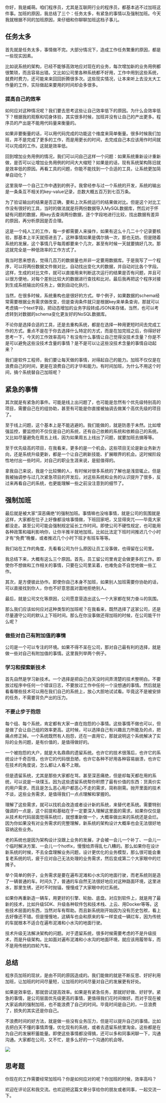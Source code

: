 你好，我是臧萌。咱们程序员，尤其是互联网行业的程序员，都基本逃不过加班这件事。加班的原因，我总结了三个：任务太多，有紧急的事情以及强制加班。今天我就根据不同的加班原因，来仔细和你聊聊加班这档子事儿。

## 任务太多

首先就是任务太多，事情做不完。大部分情况下，造成工作任务繁重的原因，都是一些现实因素。

比如说系统的架构，已经不能够高效地应对现在的业务，每次增加新的业务用例都很繁琐，而且容易出错。又比如公司里各种系统都不好用，工作中用到这些系统，就费时费力，还可能来来回回折腾很多次。这些现实情况，让本来听上去没太大工作量的工作，实际做起来要用的时间却会多很多。

### 提高自己的效率

如何应对这种情况呢？我们要去思考这些让自己效率低下的原因。为什么会效率低下？根据我的观察和切身体验，其实很多时候，加班并没有让自己的产出更多。程序员的产出是不能用代码量来衡量的。

如果非要衡量的话，可以用代码完成的功能这个维度来简单衡量。很多时候我们加班，并不是完成了更多的工作，而是用更长的时间，去完成自己本应该用作时间就可以完成的工作。这就是效率低。

回到增加业务用例的情况，我们可以问自己这样一个问题：如果系统重新设计重新做，是否可以让增加业务用例的时间大大缩短？如果是的话，现有系统架构陈旧就是效率低的原因。再看工具的问题，你能不能找到一个合适的工具，让系统更加简单自动化？

这里我举一个自己工作中遇到的例子。我曾经参与过一个系统的开发，系统的输出是一条条互不相关的key-value记录，总数大概五百万到七百万条。

为了验证输出的结果是否正确，要和上次系统运行的结果做对比。但是这个对比工作没有很好的工具，当时的做法就是将两份数据导入MySQL数据库，然后对于怀疑有问题的数据，用key去查询两份数据，逐个字段地进行比较，找出数据有差异的原因，再分析原因是否合理。

这是一个纯人工的工作，每一步都需要人来操作，如果有这么十几二十个记录要核验，那基本上半天就搭进去了。这种事情如果是偶尔搞一次，那也无妨。但是随着系统的发展，这个事情几乎每周都要来个几次，甚至有时候一天就要搞好几次。那这就完全是一种低效率的工作方式了。

我当时思来想去，觉得几百万的数据量也并非一定要用数据库。于是我写了一个程序，可以将两份数据文件做对比，自动找出变化大的数据，并自动对比各个字段。这样，生成的对比文件，就可以直接用来判断这次运行的结果是否有问题，并且可以很方便地，对每个差别比较大的数据进行查找和比对。最后我再把这个程序对接到生成系统输出的任务上，做到自动化执行。

当然，在很多时候，系统重构也是很好的方式。举个例子，如果数据的schema经常需要根据业务需求做改变，但是查询条件就只是根据key来单条查询，那就可以考虑搞一个text字段，把动态增加的业务字段转成JSON来存储，当然，也可以考虑转到对数据的schema变化更友好的NoSQL数据库。

不论你是选择合适的工具，还是去重构系统，都是在选择一种用更短时间去完成工作的方式。重点不是在于你去选择什么特定的方式，而是在加完班之后，你得好好思考一下，今天的工作效率高吗？有没有什么事情让自己觉得没技术含量？你是不是可以避免这些没技术含量的事情？是不是可以让这些没技术含量的事情自动起来？

我们是软件工程师，我们要让每天做的事情，对得起自己的能力。加班不仅仅是在浪费自己的时间，更是在浪费自己的才华和能力。有时间加班，为什么不用这个时间，搞个系统替自己加班呢？

## 紧急的事情

其次就是有紧急的事件。可能是线上出问题了，也可能是忽然有个优先级特别高的项目，需要自己在的组协助，甚至有可能是你直接被抽调去做某个高优先级的项目了。

至于线上问题，这个基本上是不能逃避的。我们能做的，就是防患于未然。比如增强监控，要监控的不仅仅是自己的系统，还有自己依赖的系统和依赖自己的系统。又比如尽量避免在周五上线，因为如果周五上线出了问题，就要加班去搞等等。

至于优先级高的项目，在我看来，更多的是一个机会。这些项目无论是新业务新方向，还是系统升级更新，都是一个让自己刷新技能、扩展眼界的机会。这时候阶段性地付出一些时间，对自己的职业生涯来说，是挺值得的。

拿我自己来说，我是个比较懒的人，有时候对很多系统的了解也是浅尝辄止。但是我被抽调参与过几次紧急项目的开发后，对这些系统和业务的认识提升了很多，反过来再看自己的系统，也更能理解一些之前没注意到的细节了。

## 强制加班

最后就是被大家“深恶痛绝”的强制加班。事情嘛也没啥事情，就是公司的氛围就是这样，大家都在位子上好像都没啥事情做，下班回家吧，又显得突兀——毕竟大家都没走。甚至公司可能会强制规定延长工作时间。即使公司不硬性规定，也可能用各种政策和福利影响你，让你半推半就地加班。比如比法定下班时间推迟几个小时才有“免费”晚餐，或者推迟几个小时下班才有班车等等。

我们站在工作的角度，先看看公司为什么原因让员工没事做，也得留在公司里。

我总结下来，大概有这么三个原因。首先，员工留公司里肯定会做更多的工作。即使你不想做和工作相关的事情，只要在公司里呆着，也难免会不自觉地做一些工作。

其次，是方便彼此协作。即使你自己本身不加班，如果别人加班需要你协助的话，可以直接找到你人，你也不好意思面对面地拒绝别人。

最后，就是公司文化等原因，公司愿意营造出这么一个大家都在努力奋斗的氛围。

那么我们应该如何应对这种类型的加班呢？在我看来，既然选择了这家公司，还是尽量遵守公司的默认上下班时间。那么在你没事做还得加班的时候，在公司能干什么呢？

### 做些对自己有附加值的事情

公司是一个可以专注的环境。如果不得不呆在公司，那对自己最有利的选择，就是做一些对自己有附加值的事情。这里我列举两个例子。

### 学习和探索新技术

首先自然是学习新技术。一个选择是把自己白天没时间弄清楚的技术整明白。不要放过程序中任何一个错误日志，不要放过工作中任何一个没想通的事情。然后就是看看哪些技术可以用在我们自己的系统上，放心大胆地试试看。毕竟这不是被安排的任务，不需要背负产出的压力。

### 不要止步于抱怨

每个组、每个系统，肯定都有大家一直在抱怨的小事情。这些事情不做也可以，但是做了会让自己组的效率更高。这时候，可以选择自己有兴趣且力所能及的点，把痛点修正掉。一个系统既然有人抱怨，还在一直用它，那就说明这个系统解决了实际的业务问题，是有价值的，是值得做好的。

一个被抱怨的大户，就是大名鼎鼎的遗留系统。也许它的技术很落后，也许它的系统设计千奇百怪，也许它的代码很丑陋，也许它各种不好用各种容易崩溃，也许它在技术的角度说，怎么都让人看不上眼。

但是遗留系统，尤其是那些大家都在骂，甚至深恶痛绝，但是却每天都在用的系统，可以说是一块璞玉。因为这些遗留系统帮你积攒了最有价值的东西：货真价实的用户需求，而且是怎么恶心用户都恶心不走的需求，简称刚需。抛开里面的技术不谈，这些业务需求，是值得我们一点点理解和掌握的。

理解了这些需求，就可以找机会改造或者设计新的系统，来替代老系统。需要特别强调的一点是，这个前提和基础在于一定要深入理解这里面的需求。如果你仅仅是从技术和代码层面觉得系统烂，就想重新做一个，大概率做出来的系统还是会烂。因为你如果没有对业务需求的完整理解，新系统的架构设计大概率也会无法很好地容纳这些业务。

老的系统也是因为架构设计没跟上业务的发展，才会被一会儿一个补丁、一会儿一个临时解决方案、一会儿一个hotfix，慢慢给弄得乱七八糟的。那么如果你在设计新系统的时候，不去全盘理解业务问题，设计更优化的业务模型，那么很可能会重复老系统的坑，疲于应对自己无法处理的业务需求，然后变成第二个大家眼中的烂摊子。

举个简单的例子，业务需求是要在遍布泥滩和小水沟的地面行驶，而老系统则是造了一辆普通的车。时间久了，普通的车自然无法很好地应对这种路面环境，这里进水，那里生锈，还时不时抛锚，慢慢成了大家眼中的烂系统。

如果你再重新造一辆车，用更好的引擎、轮胎、底盘。对应到软件上，就是用了最新的技术，比如升级SDK、升级各种软件包和技术栈、上云、用Docker等等。这些技术层面的东西，当然对车有帮助。而且新系统刚开始因为没有历史包袱，看上去好像还不错。但是慢慢地，这辆车也会和原来的车一样变成一辆烂车，因为传统的车就根本不适合在遍布泥滩和小水沟的地面行驶。

技术升级无法解决架构的问题。对于遗留系统，很多时候需要考虑的不是升级技术，而是升级架构。比如面对遍布泥滩和小水沟的地面环境，就应该用履带车，而不是用传统的四轮汽车。

## 总结

程序员加班的现状，是由不同的原因造成的。我们能做的就是不断反思、好好利用加班，让加班的时间尽量短，让加班的时间尽量对自己的发展更有好处。

如果是效率低，那就尝试提高效率。如果是有紧急任务，那就好好做、好好学。紧急的事情，是公司层面优先级更高的事情，更值得我们花时间做好。而对于现在被大家诟病的强制加班，也不能浪费了自己的时间。毕竟时间是自己的，一旦浪费了，损失的其实还是你自己。

不浪费时间的好方法，就是做一些没有业务压力，但是可以提升自己的事情。比如去把白天不懂的事情弄懂，优化现有的系统，或者去遗留系统里淘金。这些都是在为自己的发展积蓄能量。即使这些事情都没得搞，还可以多和同事闲聊一下，沟通沟通。大家都在公司，又不忙，是多么好的一个沟通的机会呀。

![](https://static001.geekbang.org/resource/image/ac/9d/ac981098d5d6d6ea224acc9ca1c3c99d.png?wh=2798*1876)

## 思考题

你现在的工作需要经常加班吗？你是如何应对的呢？你加班的时候，效率高吗？

欢迎在评论区和我交流。也欢迎把这篇文章分享给你的朋友或者同事，一起交流一下。